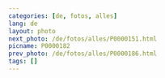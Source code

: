 ```yaml
---
categories: [de, fotos, alles]
lang: de
layout: photo
next_photo: /de/fotos/alles/P0000151.html
picname: P0000182
prev_photo: /de/fotos/alles/P0000186.html
tags: []
---
```

